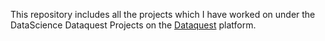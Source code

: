 This repository includes all the projects which I have worked on under the DataScience Dataquest Projects on the [Dataquest](https://www.dataquest.io/) platform.
